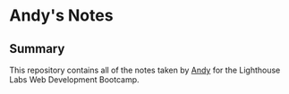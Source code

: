 # Andy's Notes

## Summary

This repository contains all of the notes taken by [Andy](https://github.com/sockbot) for the Lighthouse Labs Web Development Bootcamp.
